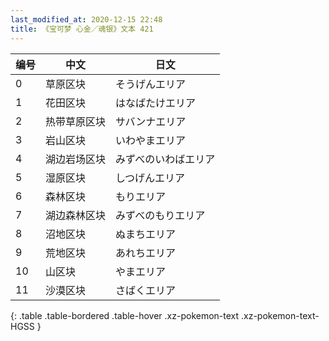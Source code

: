 ```yaml
---
last_modified_at: 2020-12-15 22:48
title: 《宝可梦 心金／魂银》文本 421
---
```

| 编号 | 中文 | 日文 |
| ---- | ---- | ---- |
| 0 | 草原区块 | そうげんエリア |
| 1 | 花田区块 | はなばたけエリア |
| 2 | 热带草原区块 | サバンナエリア |
| 3 | 岩山区块 | いわやまエリア |
| 4 | 湖边岩场区块 | みずべのいわばエリア |
| 5 | 湿原区块 | しつげんエリア |
| 6 | 森林区块 | もりエリア |
| 7 | 湖边森林区块 | みずべのもりエリア |
| 8 | 沼地区块 | ぬまちエリア |
| 9 | 荒地区块 | あれちエリア |
| 10 | 山区块 | やまエリア |
| 11 | 沙漠区块 | さばくエリア |
{: .table .table-bordered .table-hover .xz-pokemon-text .xz-pokemon-text-HGSS }